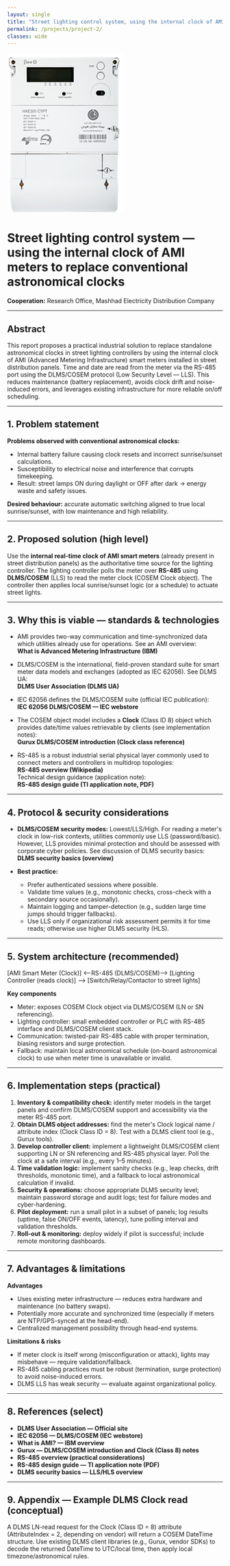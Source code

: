 ```yaml
---
layout: single
title: "Street lighting control system, using the internal clock of AMI meters to replace conventional astronomical clocks"
permalink: /projects/project-2/
classes: wide
---
```


![astronomicalclocks1](/assets/Projectsimages/StreetLight/astronomicalclocks.png)

# Street lighting control system — using the internal clock of AMI meters to replace conventional astronomical clocks

**Cooperation:** Research Office, Mashhad Electricity Distribution Company

---

## Abstract
This report proposes a practical industrial solution to replace standalone astronomical clocks in street lighting controllers by using the internal clock of AMI (Advanced Metering Infrastructure) smart meters installed in street distribution panels. Time and date are read from the meter via the RS-485 port using the DLMS/COSEM protocol (Low Security Level — LLS). This reduces maintenance (battery replacement), avoids clock drift and noise-induced errors, and leverages existing infrastructure for more reliable on/off scheduling.

---

## 1. Problem statement

**Problems observed with conventional astronomical clocks:**
- Internal battery failure causing clock resets and incorrect sunrise/sunset calculations.  
- Susceptibility to electrical noise and interference that corrupts timekeeping.  
- Result: street lamps ON during daylight or OFF after dark → energy waste and safety issues.

**Desired behaviour:** accurate automatic switching aligned to true local sunrise/sunset, with low maintenance and high reliability.

---

## 2. Proposed solution (high level)

Use the **internal real-time clock of AMI smart meters** (already present in street distribution panels) as the authoritative time source for the lighting controller. The lighting controller polls the meter over **RS-485** using **DLMS/COSEM** (LLS) to read the meter clock (COSEM Clock object). The controller then applies local sunrise/sunset logic (or a schedule) to actuate street lights.

---

## 3. Why this is viable — standards & technologies

- AMI provides two-way communication and time-synchronized data which utilities already use for operations. See an AMI overview:  
  <a href="https://www.ibm.com/think/topics/advanced-metering-infrastructure" style="text-decoration:none; color:inherit;" target="_blank"><strong>What is Advanced Metering Infrastructure (IBM)</strong></a>

- DLMS/COSEM is the international, field-proven standard suite for smart meter data models and exchanges (adopted as IEC 62056). See DLMS UA:  
  <a href="https://www.dlms.com/" style="text-decoration:none; color:inherit;" target="_blank"><strong>DLMS User Association (DLMS UA)</strong></a>

- IEC 62056 defines the DLMS/COSEM suite (official IEC publication):  
  <a href="https://webstore.iec.ch/en/publication/71751" style="text-decoration:none; color:inherit;" target="_blank"><strong>IEC 62056 DLMS/COSEM — IEC webstore</strong></a>

- The COSEM object model includes a **Clock** (Class ID 8) object which provides date/time values retrievable by clients (see implementation notes):  
  <a href="https://www.gurux.fi/DLMSIntro" style="text-decoration:none; color:inherit;" target="_blank"><strong>Gurux DLMS/COSEM introduction (Clock class reference)</strong></a>

- RS-485 is a robust industrial serial physical layer commonly used to connect meters and controllers in multidrop topologies:  
  <a href="https://en.wikipedia.org/wiki/RS-485" style="text-decoration:none; color:inherit;" target="_blank"><strong>RS-485 overview (Wikipedia)</strong></a>  
  Technical design guidance (application note):  
  <a href="https://www.ti.com/lit/pdf/slla272" style="text-decoration:none; color:inherit;" target="_blank"><strong>RS-485 design guide (TI application note, PDF)</strong></a>

---

## 4. Protocol & security considerations

- **DLMS/COSEM security modes:** Lowest/LLS/High. For reading a meter's clock in low-risk contexts, utilities commonly use LLS (password/basic). However, LLS provides minimal protection and should be assessed with corporate cyber policies. See discussion of DLMS security basics:  
  <a href="https://icube.ch/Security/security1.html" style="text-decoration:none; color:inherit;" target="_blank"><strong>DLMS security basics (overview)</strong></a>

- **Best practice:**  
  - Prefer authenticated sessions where possible.  
  - Validate time values (e.g., monotonic checks, cross-check with a secondary source occasionally).  
  - Maintain logging and tamper-detection (e.g., sudden large time jumps should trigger fallbacks).  
  - Use LLS only if organizational risk assessment permits it for time reads; otherwise use higher DLMS security (HLS).

---

## 5. System architecture (recommended)

[AMI Smart Meter (Clock)] <--RS-485 (DLMS/COSEM)—> [Lighting Controller (reads clock)] --> [Switch/Relay/Contactor to street lights]




**Key components**
- Meter: exposes COSEM Clock object via DLMS/COSEM (LN or SN referencing).  
- Lighting controller: small embedded controller or PLC with RS-485 interface and DLMS/COSEM client stack.  
- Communication: twisted-pair RS-485 cable with proper termination, biasing resistors and surge protection.  
- Fallback: maintain local astronomical schedule (on-board astronomical clock) to use when meter time is unavailable or invalid.

---

## 6. Implementation steps (practical)

1. **Inventory & compatibility check:** identify meter models in the target panels and confirm DLMS/COSEM support and accessibility via the meter RS-485 port.  
2. **Obtain DLMS object addresses:** find the meter's Clock logical name / attribute index (Clock Class ID = 8). Test with a DLMS client tool (e.g., Gurux tools).  
3. **Develop controller client:** implement a lightweight DLMS/COSEM client supporting LN or SN referencing and RS-485 physical layer. Poll the clock at a safe interval (e.g., every 1–5 minutes).  
4. **Time validation logic:** implement sanity checks (e.g., leap checks, drift thresholds, monotonic time), and a fallback to local astronomical calculation if invalid.  
5. **Security & operations:** choose appropriate DLMS security level; maintain password storage and audit logs; test for failure modes and cyber-hardening.  
6. **Pilot deployment:** run a small pilot in a subset of panels; log results (uptime, false ON/OFF events, latency), tune polling interval and validation thresholds.  
7. **Roll-out & monitoring:** deploy widely if pilot is successful; include remote monitoring dashboards.

---

## 7. Advantages & limitations

**Advantages**
- Uses existing meter infrastructure — reduces extra hardware and maintenance (no battery swaps).  
- Potentially more accurate and synchronized time (especially if meters are NTP/GPS-synced at the head-end).  
- Centralized management possibility through head-end systems.

**Limitations & risks**
- If meter clock is itself wrong (misconfiguration or attack), lights may misbehave — require validation/fallback.  
- RS-485 cabling practices must be robust (termination, surge protection) to avoid noise-induced errors.  
- DLMS LLS has weak security — evaluate against organizational policy.

---

## 8. References (select)

- <a href="https://www.dlms.com/" style="text-decoration:none; color:inherit;" target="_blank"><strong>DLMS User Association — Official site</strong></a>  
- <a href="https://webstore.iec.ch/en/publication/71751" style="text-decoration:none; color:inherit;" target="_blank"><strong>IEC 62056 — DLMS/COSEM (IEC webstore)</strong></a>  
- <a href="https://www.ibm.com/think/topics/advanced-metering-infrastructure" style="text-decoration:none; color:inherit;" target="_blank"><strong>What is AMI? — IBM overview</strong></a>  
- <a href="https://www.gurux.fi/DLMSIntro" style="text-decoration:none; color:inherit;" target="_blank"><strong>Gurux — DLMS/COSEM introduction and Clock (Class 8) notes</strong></a>  
- <a href="https://en.wikipedia.org/wiki/RS-485" style="text-decoration:none; color:inherit;" target="_blank"><strong>RS-485 overview (practical considerations)</strong></a>  
- <a href="https://www.ti.com/lit/pdf/slla272" style="text-decoration:none; color:inherit;" target="_blank"><strong>RS-485 design guide — TI application note (PDF)</strong></a>  
- <a href="https://icube.ch/Security/security1.html" style="text-decoration:none; color:inherit;" target="_blank"><strong>DLMS security basics — LLS/HLS overview</strong></a>

---

## 9. Appendix — Example DLMS Clock read (conceptual)

A DLMS LN-read request for the Clock (Class ID = 8) attribute (AttributeIndex = 2, depending on vendor) will return a COSEM DateTime structure. Use existing DLMS client libraries (e.g., Gurux, vendor SDKs) to decode the returned DateTime to UTC/local time, then apply local timezone/astronomical rules.
